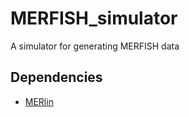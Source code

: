# MERFISH_simulator

A simulator for generating MERFISH data

## Dependencies

* [MERlin](https://github.com/ZhuangLab/MERlin)
